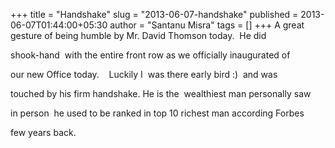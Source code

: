 +++
title = "Handshake"
slug = "2013-06-07-handshake"
published = 2013-06-07T01:44:00+05:30
author = "Santanu Misra"
tags = []
+++
A great gesture of being humble by Mr. David Thomson today.  He did
shook-hand  with the entire front row as we officially inaugurated of
our new Office today.    Luckily I  was there early bird :)  and was
touched by his firm handshake. He is the  wealthiest man personally saw
in person  he used to be ranked in top 10 richest man according Forbes
few years back.

